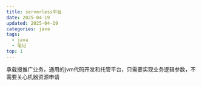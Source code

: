 ```yaml
---
title: serverless平台
date: 2025-04-19
updated: 2025-04-19
categories: java
tags:
  - java
  - 笔记
top: 1
---
```


承载搜推广业务，通用的jvm代码开发和托管平台，只需要实现业务逻辑参数，不需要关心机器资源申请





